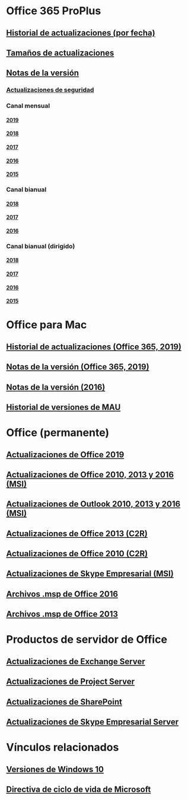 # Office 365 ProPlus
## [Historial de actualizaciones (por fecha)](update-history-office365-proplus-by-date.md)
## [Tamaños de actualizaciones](download-sizes-office365-proplus-updates.md)

## [Notas de la versión](release-notes-office365-proplus.md)

### [Actualizaciones de seguridad](office365-proplus-security-updates.md)

### Canal mensual
#### [2019](monthly-channel-2019.md)
#### [2018](monthly-channel-2018.md)
#### [2017](monthly-channel-2017.md)
#### [2016](monthly-channel-2016.md)
#### [2015](monthly-channel-2015.md)

### Canal bianual
#### [2018](semi-annual-channel-2018.md)
#### [2017](semi-annual-channel-2017.md)
#### [2016](semi-annual-channel-2016.md)

### Canal bianual (dirigido)
#### [2018](semi-annual-channel-targeted-2018.md)
#### [2017](semi-annual-channel-targeted-2017.md)
#### [2016](semi-annual-channel-targeted-2016.md)
#### [2015](semi-annual-channel-targeted-2015.md)

# Office para Mac
## [Historial de actualizaciones (Office 365, 2019)](update-history-office-for-mac.md)
## [Notas de la versión (Office 365, 2019)](release-notes-office-for-mac.md)
## [Notas de la versión (2016)](release-notes-office-2016-mac.md)
## [Historial de versiones de MAU](release-history-microsoft-autoupdate.md)

# Office (permanente)
## [Actualizaciones de Office 2019](update-history-office-2019.md)
## [Actualizaciones de Office 2010, 2013 y 2016 (MSI)](office-updates-msi.md)
## [Actualizaciones de Outlook 2010, 2013 y 2016 (MSI)](outlook-updates-msi.md)
## [Actualizaciones de Office 2013 (C2R)](update-history-office-2013.md)
## [Actualizaciones de Office 2010 (C2R)](update-history-office-2010-click-to-run.md)
## [Actualizaciones de Skype Empresarial (MSI)](https://docs.microsoft.com/SkypeForBusiness/sfb-client-updates)
## [Archivos .msp de Office 2016](msp-files-office-2016.md)
## [Archivos .msp de Office 2013](msp-files-office-2013.md)

# Productos de servidor de Office
## [Actualizaciones de Exchange Server](https://docs.microsoft.com/Exchange/new-features/build-numbers-and-release-dates)
## [Actualizaciones de Project Server](project-server-updates.md)
## [Actualizaciones de SharePoint](sharepoint-updates.md)
## [Actualizaciones de Skype Empresarial Server](https://docs.microsoft.com/SkypeForBusiness/sfb-server-updates)

# Vínculos relacionados
## [Versiones de Windows 10](https://www.microsoft.com/itpro/windows-10/release-information)
## [Directiva de ciclo de vida de Microsoft](https://support.microsoft.com/lifecycle)


